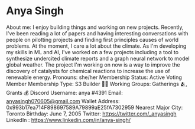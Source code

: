 # Anya Singh

About me: I enjoy building things and working on new projects. Recently, I've been reading a lot of papers and having interesting conversations with people on pilotting projects and finding first principles causes of world problems. At the moment, I care a lot about the climate. As I'm developing my skills in ML and AI, I've worked on a few projects including a tool to synthesize undercited climate reports and a graph neural network to model global weather. The project I'm working on now is a way to improve the discovery of catalysts for chemical reactions to increase the use of renewable energy.
Pronouns: she/her
Membership Status: Active Voting Member
Membership Type: S3 Builder 🧑‍🚀
Working Groups: Gatherings 🫂, Grants 💰
Discord Username: anya #4391
Email: anyasingh070605@gmail.com
Wallet Address: 0x993b17ea714F898697589A79899aE25fA7302959
Nearest Major City: Toronto
Birthday: June 7, 2005
Twitter: https://twitter.com/_anyasingh
LinkedIn : https://www.linkedin.com/in/anya-singh/